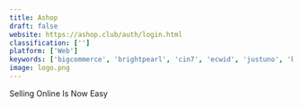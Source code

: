 ```yaml
---
title: Ashop
draft: false 
website: https://ashop.club/auth/login.html
classification: ['']
platform: ['Web']
keywords: ['bigcommerce', 'brightpearl', 'cin7', 'ecwid', 'justuno', 'kartra', 'liftoff', 'netsuite_suitecommerce', 'sellerchamp', 'shipstation', 'shippingeasy', 'vue_storefront']
image: logo.png
---
```

Selling Online Is Now Easy